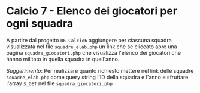 # Calcio 7 - Elenco dei giocatori per ogni squadra

A partire dal progetto `06-Calcio6` aggiungere per ciascuna squadra visualizzata nel file `squadre_elab.php` un link che se cliccato apre una pagina `squadra_giocatori.php` che visualizza l'elenco dei giocatori che hanno militato in quella squadra in quell'anno.

_Suggerimento_: Per realizzare quanto richiesto mettere nel link delle squadre `squadre_elab.php` come query string l’ID della squadra e l'anno e sfruttare l'array `$_GET` nel file `squadra_giocatori.php`
